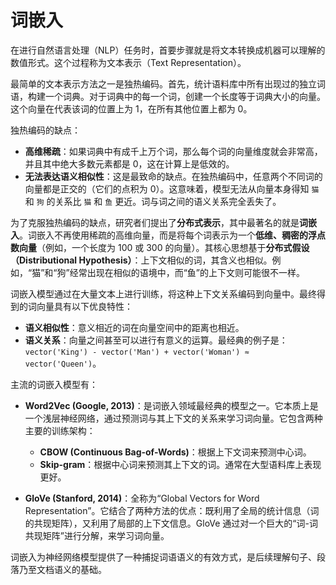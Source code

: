 # 词嵌入

在进行自然语言处理（NLP）任务时，首要步骤就是将文本转换成机器可以理解的数值形式。这个过程称为文本表示（Text Representation）。

最简单的文本表示方法之一是独热编码。首先，统计语料库中所有出现过的独立词语，构建一个词典。对于词典中的每一个词，创建一个长度等于词典大小的向量。这个向量在代表该词的位置上为 1，在所有其他位置上都为 0。

独热编码的缺点：

-   **高维稀疏**：如果词典中有成千上万个词，那么每个词的向量维度就会非常高，并且其中绝大多数元素都是 0，这在计算上是低效的。
-   **无法表达语义相似性**：这是最致命的缺点。在独热编码中，任意两个不同词的向量都是正交的（它们的点积为 0）。这意味着，模型无法从向量本身得知 `猫` 和 `狗` 的关系比 `猫` 和 `鱼` 更近。词与词之间的语义关系完全丢失了。

为了克服独热编码的缺点，研究者们提出了**分布式表示**，其中最著名的就是**词嵌入**。词嵌入不再使用稀疏的高维向量，而是将每个词表示为一个**低维、稠密的浮点数向量**（例如，一个长度为 100 或 300 的向量）。其核心思想基于**分布式假设（Distributional Hypothesis）**：上下文相似的词，其含义也相似。例如，“猫”和“狗”经常出现在相似的语境中，而“鱼”的上下文则可能很不一样。

词嵌入模型通过在大量文本上进行训练，将这种上下文关系编码到向量中。最终得到的词向量具有以下优良特性：

-   **语义相似性**：意义相近的词在向量空间中的距离也相近。
-   **语义关系**：向量之间甚至可以进行有意义的运算。最经典的例子是：`vector('King') - vector('Man') + vector('Woman') ≈ vector('Queen')`。

主流的词嵌入模型有：

-   **Word2Vec (Google, 2013)**：是词嵌入领域最经典的模型之一。它本质上是一个浅层神经网络，通过预测词与其上下文的关系来学习词向量。它包含两种主要的训练架构：
    -   **CBOW (Continuous Bag-of-Words)**：根据上下文词来预测中心词。
    -   **Skip-gram**：根据中心词来预测其上下文的词。通常在大型语料库上表现更好。

-   **GloVe (Stanford, 2014)**：全称为“Global Vectors for Word Representation”。它结合了两种方法的优点：既利用了全局的统计信息（词的共现矩阵），又利用了局部的上下文信息。GloVe 通过对一个巨大的“词-词共现矩阵”进行分解，来学习词向量。

词嵌入为神经网络模型提供了一种捕捉词语语义的有效方式，是后续理解句子、段落乃至文档语义的基础。
